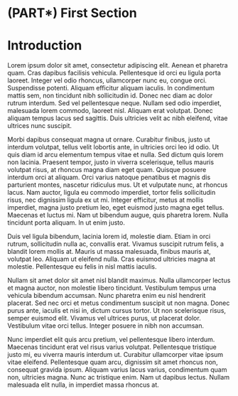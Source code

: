 # (PART\*) First Section

# Introduction

Lorem ipsum dolor sit amet, consectetur adipiscing elit. Aenean et pharetra quam. Cras dapibus facilisis vehicula. Pellentesque id orci eu ligula porta laoreet. Integer vel odio rhoncus, ullamcorper nunc eu, congue orci. Suspendisse potenti. Aliquam efficitur aliquam iaculis. In condimentum mattis sem, non tincidunt nibh sollicitudin id. Donec nec diam ac dolor rutrum interdum. Sed vel pellentesque neque. Nullam sed odio imperdiet, malesuada lorem commodo, laoreet nisl. Aliquam erat volutpat. Donec aliquam tempus lacus sed sagittis. Duis ultricies velit ac nibh eleifend, vitae ultrices nunc suscipit.

Morbi dapibus consequat magna ut ornare. Curabitur finibus, justo ut interdum volutpat, tellus velit lobortis ante, in ultricies orci leo id odio. Ut quis diam id arcu elementum tempus vitae et nulla. Sed dictum quis lorem non lacinia. Praesent tempor, justo in viverra scelerisque, tellus mauris volutpat risus, at rhoncus magna diam eget quam. Quisque posuere interdum orci at aliquam. Orci varius natoque penatibus et magnis dis parturient montes, nascetur ridiculus mus. Ut et vulputate nunc, at rhoncus lacus. Nam auctor, ligula eu commodo imperdiet, tortor felis sollicitudin risus, nec dignissim ligula ex ut mi. Integer efficitur, metus at mollis imperdiet, magna justo pretium leo, eget euismod justo magna eget tellus. Maecenas et luctus mi. Nam ut bibendum augue, quis pharetra lorem. Nulla tincidunt porta aliquam. In ut enim justo.

Duis vel ligula bibendum, lacinia lorem id, molestie diam. Etiam in orci rutrum, sollicitudin nulla ac, convallis erat. Vivamus suscipit rutrum felis, a blandit lorem mollis at. Mauris ut massa malesuada, finibus mauris at, volutpat leo. Aliquam ut eleifend nulla. Cras euismod ultricies magna at molestie. Pellentesque eu felis in nisl mattis iaculis.

Nullam sit amet dolor sit amet nisl blandit maximus. Nulla ullamcorper lectus et magna auctor, non molestie libero tincidunt. Vestibulum tempus urna vehicula bibendum accumsan. Nunc pharetra enim eu nisl hendrerit placerat. Sed nec orci et metus condimentum suscipit ut non magna. Donec purus ante, iaculis et nisi in, dictum cursus tortor. Ut non scelerisque risus, semper euismod elit. Vivamus vel ultrices purus, ut placerat dolor. Vestibulum vitae orci tellus. Integer posuere in nibh non accumsan.

Nunc imperdiet elit quis arcu pretium, vel pellentesque libero interdum. Maecenas tincidunt erat vel risus varius volutpat. Pellentesque tristique justo mi, eu viverra mauris interdum ut. Curabitur ullamcorper vitae ipsum vitae eleifend. Pellentesque quam arcu, dignissim sit amet rhoncus non, consequat gravida ipsum. Aliquam varius lacus varius, condimentum quam non, ultricies magna. Nunc ac tristique enim. Nam ut dapibus lectus. Nullam malesuada elit nulla, in imperdiet massa rhoncus at.
